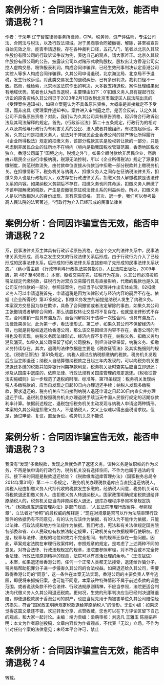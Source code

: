 # 案例分析：合同因诈骗宣告无效，能否申请退税？1

作者：于荣年 辽宁智库律师事务所律师，CPA，税务师、资产评估师，专注公司法、合同法与税法，以及行政法领域。对于民商事合同被撤销、解除，甚至被宣告自始无效之后，能否申请退税，存在各种裁判口径，五花八门，笔者以北京久其软件股份有限公司的行政诉讼争议为例，表达自己的观点，请大家斧正。北京久其软件股份有限公司的公告，披露该公司以对赌形式收购股权，股权出让方香港公司实控人虚构交易，粉饰报表利润，构成合同诈骗罪，已经生效刑事判决认定香港公司实控人等多人构成合同诈骗罪。久其公司申请退税，北京海淀局、北京局不予退税，发生行政诉讼。对此类交易发生的退税纠纷，已有多份判决，裁判口径不一致。然而，经检索，北京地区法院作出的判决，大多数支持退税，案件处理结果似有地域优势。笔者也认为应当退税，主要理由如下：01扣缴义务人具有提起行政诉讼的原告资格久其公司已于2023年2月1日收到北京市海淀区人民法院出具的《受理案件通知书》，如果立案庭认为不具备原告资格，大概率是直接裁定不予受理，而非出具《受理案件通知书》。案件进入审判庭之后，是否会反转，认定久其公司不具备原告资格？对此，我们认为久其公司具有原告资格，起诉符合行政诉讼法及其司法解释的规定。首先，《行政诉讼法》第二十五条规定，行政行为的相对人以及其他与行政行为有利害关系的公民、法人或者其他组织，有权提起诉讼。本案，久其公司是扣缴义务人，依法对于非居民企业香港公司的财产转让所得履行《企业所得税法》规定的扣缴义务，该部分税款其实是股权转让款的一部分，只是考虑到非居民企业的住所地不在境内（境内是指我国税收管辖范围，香港地区税收独立，香港公司属于“国境之内，税境之外”），如果全额付款给非居民企业，然后由非居民企业自行申报纳税，税源无法控制，所以《企业所得税法》规定了源泉扣缴制度，防范税款流失，由付款单位直接从价款当中扣缴一部分税款并上缴税务机关。在扣缴情形下，税务机关与纳税人、扣缴义务人之间存在征纳税法律关系，扣缴义务人也是行政相对人，双方存在行政法律关系，扣缴义务人解缴税款是该法律关系的内容。如果纳税义务嗣后不存在，扣缴义务也同其命运，扣缴义务人解缴了不该申报解缴的税款，产生是否撤销原征税法律关系的利益纠纷。所以，扣缴义务人是以行政相对人的身份出现，具有原告资格。 其次，退一步，我们可以参考最高人民法院的法官著述，“行政行为介入已经形成的民事法律关

# 案例分析：合同因诈骗宣告无效，能否申请退税？2

系，民事法律关系主体具有行政诉讼原告资格。在这个交叉的法律关系中，民事法律关系先形成，而与之发生交叉的行政法律关系后形成。由于行政行为介入了已经形成的民事法律关系，后形成的行政法律关系直接影响了先形成的民事法律关系状态。”（蔡小雪主编 《行政审判与行政执法实务指引》，人民法院出版社，2009年版，第 487 至488页。）本案，股权交易在先，征税行为在后，久其公司必须按照税法规定代缴税款，征税行为对双方交易履行具有直接影响，代缴的税款也是久其公司支付价款的一部分，参照该案例，也应当予以受理并作出实体处理。02扣缴义务人可以申请退税首先，申请退税是因为法律形式与经济内容的嗣后不存在。依据《企业所得税》第37条规定，扣缴义务发生的前提是纳税人发生了纳税义务。本案双方交易因为存在欺诈，具备了合同撤销或者法定解除的事由，如果久其公司主张撤销或者解除合同的，那么该股权转让交易将不复存在，也就是法律形式不存在。合同撤销一般具有溯及力，而合同解除对于该种一次性合同，也具有溯及力，法律效果类似，此为第一步，看法律形式。第二步，如果久其公司不保留经济内容，也就是将股权返还给香港公司，那么该交易因经济内容不存在，香港公司的所得也没有实现，纳税义务因法律形式、经济内容不复存在，纳税义务、扣缴义务均溯及消灭。如果久其公司保留了标的公司股权，则经济效果保留，纳税义务、扣缴义务持续存在。其次，退税的法律依据是主要是《税收征管法》及其实施细则的规定。《税收征管法》第51条规定，纳税人超过应纳税额缴纳的税款，税务机关发现后应当立即退还；纳税人自结算缴纳税款之日起三年内发现的，可以向税务机关要求退还多缴的税款并加算银行同期存款利息，税务机关及时查实后应当立即退还；涉及从国库中退库的，依照法律、行政法规有关国库管理的规定退还。《税收征管法实施细则》进一步规范了退税的时限、标准等，第78条规定：税务机关发现纳税人多缴税款的，应当自发现之日起10日内办理退还手续；纳税人发现多缴税款，要求退还的，税务机关应当自接到纳税人退还申请之日起30日内查实并办理退还手续。退税利息按照税务机关办理退税手续当天中国人民银行规定的活期存款利率计算。依据前述规定，退税包括税务机关主动发现与纳税人申请这两种情形。本案的久其公司是扣缴义务人，不是纳税人，文义上似难以得出退税请求权。但是，通过申请、复议，直至诉讼，税务机关总不能说

# 案例分析：合同因诈骗宣告无效，能否申请退税？3

我没有“发现”多缴税款，发现之后就负担了返还义务，该种义务是依职权的作为义务，不再是依申请的行政行为，税务机关没有选择空间，不作为也属于违法的情形。接下来的问题是税款退还给谁？《税款缴库退库管理办法》（国家税务总局令2014年第31号）第二十二条规定，“税务机关办理税款退库应当直接退还纳税人。纳税人经由扣缴义务人代扣代收的税款发生多缴的，经纳税人同意，税务机关可以将税款退还扣缴义务人，由扣缴义务人转退纳税人。国家政策明确规定税款退给非原纳税人的，税务机关应当向非原纳税人退还，退库办理程序参照本章规定执行。”《税款缴库退库管理办法》是部门规章，“人民法院审理行政案件，参照规章”，立法者对“参照”的最权威的解释是：“现在对规章是否可以作为法院审理行政案件的依据仍有不同意见，有的认为应该作为依据，有的认为不能作为依据，只能以法律、行政法规和地方性法规作为依据。我们考虑，宪法和有关法律规定国务院各部委和省、市人民政府有权依法制定规章，行政机关有权依据规章行使职权。但是，规章与法律、法规的地位和效力不完全相同，有的规章还存在一些问题。因此，草案规定法院在审理行政案件时，参照规章的规定，是考虑了上述两种不同的意见，对符合法律、行政法规规定的规章，法院要参照审理，对不符合或不完全符合法律、行政法规原则精神的规章，法院可以有灵活处理的余地。”（王汉斌语） 。本案，如果退还给香港公司，任何一个正常人类都无法接受，退还给诈骗分子，税务局帮助犯罪分子进一步侵害久其公司的合法权益。如果退还给久其公司，需要取得香港公司的“同意”，这一条件在本案无法实现，香港公司的主要负责人至今逃匿，即便将来抓捕归案，也可能不同意，本案该种特殊情形不属于前述条款的调整范围，或者说该条款不符合法律、行政法规原则精神，不应当参照，法院更适合判决向代缴义务人久其公司退还税款。更何况，生效的刑事判决应当已经判决退赃退赔，即便退税款属于香港公司的财产，也应当优先用于向被害单位久其公司赔偿经济损失，符合“国家政策明确规定税款退给非原纳税人”的情形。无讼小编：如果您觉得这篇文章还不错，欢迎转发分享、点赞收藏，您也可以在下方评论区留下自己的观点，和大家一起讨论。主编：靖力责编：梁萌审核：刘逸凡 王雅玉 陈丽娟声明：本文为作者原创投稿，文章内容仅为作者观点，不代表「无讼」立场，不作为针对任何个案的法律意见；未经本平台许可，禁止

# 案例分析：合同因诈骗宣告无效，能否申请退税？4

转载。

